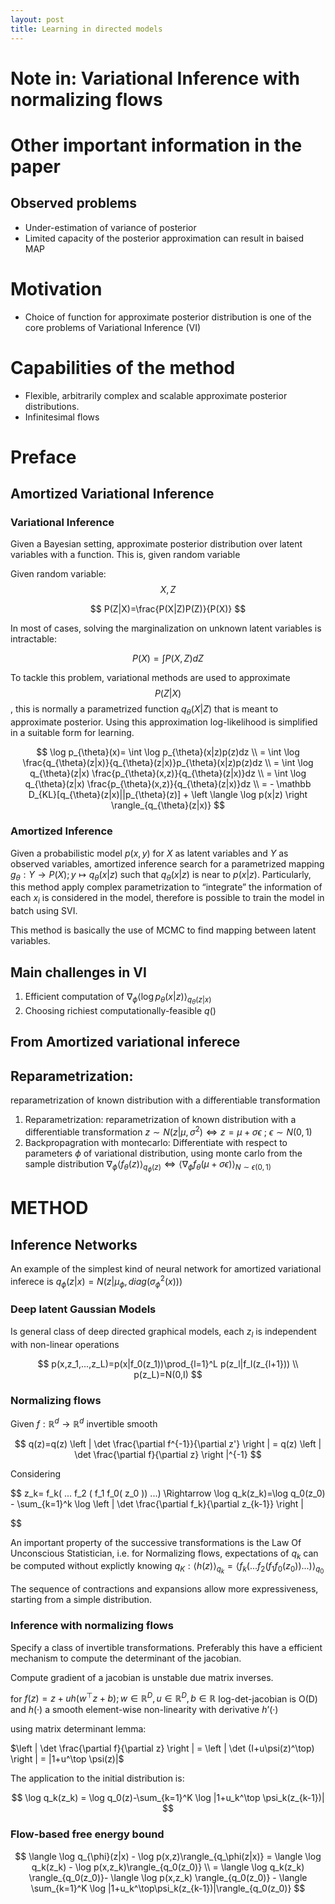 ```yaml
---
layout: post
title: Learning in directed models
---
```

# Note in: Variational Inference with normalizing flows
# Other important information in the paper

## Observed problems

- Under-estimation of variance of posterior
- Limited capacity of the posterior approximation can result in baised MAP

# Motivation

- Choice of function for approximate posterior distribution is one of the core problems of Variational Inference (VI)

# Capabilities of the method

- Flexible, arbitrarily complex and scalable approximate posterior distributions.
- Infinitesimal flows

# Preface

## Amortized Variational Inference

### Variational Inference

Given a Bayesian setting, approximate posterior distribution over latent variables with a function. This is, given random variable 

Given random variable: $$X,Z$$

$$
P(Z|X)=\frac{P(X|Z)P(Z)}{P(X)}
$$

In most of cases, solving the marginalization on unknown latent variables is intractable:

$$
P(X)=\int P(X,Z) dZ
$$

To tackle this problem, variational methods are used to approximate $$P(Z|X)$$, this is normally a parametrized function $q_{\theta}(X|Z)$ that is meant to approximate posterior. Using this approximation log-likelihood is simplified in a suitable form for learning.

$$
\log p_{\theta}(x)= \int \log p_{\theta}(x|z)p(z)dz \\ 
=  \int \log \frac{q_{\theta}(z|x)}{q_{\theta}(z|x)}p_{\theta}(x|z)p(z)dz \\
 = \int \log q_{\theta}(z|x) \frac{p_{\theta}(x,z)}{q_{\theta}(z|x)}dz \\ 
= \int \log q_{\theta}(z|x) \frac{p_{\theta}(x,z)}{q_{\theta}(z|x)}dz \\
= - \mathbb D_{KL}[q_{\theta}(z|x)||p_{\theta}(z)] + \left \langle \log p(x|z) \right \rangle_{q_{\theta}(z|x)}
$$

### Amortized Inference

Given a probabilistic model $p(x,y)$ for $X$ as latent variables and $Y$ as observed variables, amortized inference search for a parametrized mapping $g_{\theta}: Y \rightarrow P(X); y \mapsto q_{\theta}(x|z)$  such that $q_{\theta}(x|z)$ is near to $p(x|z)$. Particularly, this method apply complex parametrization to “integrate” the information of each $x_i$ is considered in the model, therefore is possible to train the model in batch using SVI.

This method is basically the use of MCMC to find mapping between latent variables.

## Main challenges in VI

1. Efficient computation of  $\nabla_{\phi}\left\langle \log p_{\theta}(x|z) \right\rangle_{q_{\theta}(z|x)}$
2. Choosing richiest computationally-feasible $q()$

## From Amortized variational inferece

## Reparametrization:

reparametrization of known distribution with a differentiable transformation

1. Reparametrization: reparametrization of known distribution with a differentiable transformation $z \sim N(z|\mu,\sigma^2) \iff z=\mu+\sigma\epsilon \ ; \ \epsilon \sim N(0,1)$
2. Backpropagration with montecarlo: Differentiate with respect to parameters $\phi$ of variational distribution, using monte carlo from the sample distribution $\nabla_\phi \left \langle f_\theta(z) \right \rangle_{q_\phi(z)} \iff \left \langle \nabla_\phi f_\theta(\mu+\sigma\epsilon) \right \rangle_{N\sim\epsilon(0,1)}$

# METHOD

## Inference Networks

An example of the simplest kind of neural network for amortized variational inferece is $q_\phi(z|x)=N(z|\mu_\phi,diag(\sigma_\phi^2(x)))$

### Deep latent Gaussian Models

Is general class of deep directed graphical models, each $z_l$ is independent with non-linear operations

$$
p(x,z_1,...,z_L)=p(x|f_0(z_1))\prod_{l=1}^L p(z_l|f_l(z_{l+1})) \\
p(z_L)=N(0,I)
$$

### Normalizing flows

Given $f: \mathbb R^d \rightarrow \mathbb R^d$  invertible smooth

$$
q(z)=q(z) \left | \det \frac{\partial f^{-1}}{\partial z'} \right | = q(z) \left | \det \frac{\partial f}{\partial z} \right |^{-1}
$$

Considering

$$
z_k= f_k( ... f_2 ( f_1 f_0( z_0 )) ...) \Rightarrow \log q_k(z_k)=\log q_0(z_0) - \sum_{k=1}^k \log \left | \det \frac{\partial f_k}{\partial z_{k-1}} \right |

$$

An important property of the successive transformations is the Law Of Unconscious Statistician, i.e. for Normalizing flows, expectations of $q_k$ can be computed without explictly knowing $q_K:\langle h(z) \rangle_{q_k} = \langle f_k( ... f_2 ( f_1 f_0( z_0 )) ...) \rangle_{q_0}$ 

The sequence of contractions and expansions allow more expressiveness, starting from a simple distribution.

### Inference with normalizing flows

 Specify a class of invertible transformations. Preferably this have a efficient mechanism to compute the determinant of the jacobian.

Compute gradient of a jacobian is unstable due matrix inverses.

for $f(z)=z+uh(w^\top z+b); w \in \mathbb R^D, u \in \mathbb R^D, b \in \mathbb R$ log-det-jacobian is O(D) and $h( ·)$ a smooth element-wise non-linearity with derivative $h’(·)$

using matrix determinant lemma:

$\left | \det \frac{\partial f}{\partial z} \right | =  \left | \det (I+u\psi(z)^\top)  \right | = |1+u^\top \psi(z)|$

The application to the initial distribution is:

$$
\log q_k(z_k) = \log q_0(z)-\sum_{k=1}^K \log |1+u_k^\top \psi_k(z_{k-1})|
$$

### Flow-based free energy bound

$$
\langle \log q_{\phi}(z|x) - \log p(x,z)\rangle_{q_\phi(z|x)} = \langle \log q_k(z_k) - \log p(x,z_k)\rangle_{q_0(z_0)} \\
= \langle \log q_k(z_k) \rangle_{q_0(z_0)}- \langle \log p(x,z_k) \rangle_{q_0(z_0)} - \langle \sum_{k=1}^K \log |1+u_k^\top\psi_k(z_{k-1})|\rangle_{q_0(z_0)}
$$
